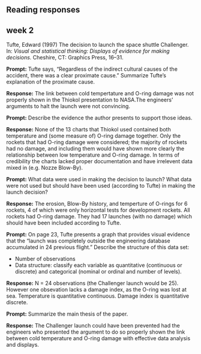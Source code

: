 
## Reading responses

## week 2

Tufte, Edward (1997) The decision to launch the space shuttle
Challenger. In: *Visual and statistical thinking: Displays of evidence
for making decisions.* Cheshire, CT: Graphics Press, 16–31.

**Prompt:** Tufte says, “Regardless of the indirect cultural causes of
the accident, there was a clear proximate cause.” Summarize Tufte’s
explanation of the proximate cause.

**Response:** The link between cold tempertature and O-ring damage was
not properly shown in the Thiokol presentation to NASA.The engineers’
arguments to halt the launch were not convincing.

**Prompt:** Describe the evidence the author presents to support those
ideas.

**Response:** None of the 13 charts that Thiokol used contained both
temperature and (some measure of) O-ring damage together. Only the
rockets that had O-ring damage were considered; the majority of rockets
had no damage, and including them would have shown more clearly the
relationship between low temperature and O-ring damage. In terms of
credibility the charts lacked proper documentation and have irrelevent
data mixed in (e.g. Nozze Blow-By).

**Prompt:** What data were used in making the decision to launch? What
data were not used but should have been used (according to Tufte) in
making the launch decision?

**Response:** The erosion, Blow-By history, and temperture of O-rings
for 6 rockets, 4 of which were only horizontal tests for development
rockets. All rockets had O-ring damage. They had 17 launches (with no
damage) which should have been included according to Tufte.

**Prompt:** On page 23, Tufte presents a graph that provides visual
evidence that the “launch was completely outside the engineering
database accumulated in 24 previous flight.” Describe the structure of
this data set:

  - Number of observations
  - Data structure: classify each variable as quantitative (continuous
    or discrete) and categorical (nominal or ordinal and number of
    levels).

**Response:** N = 24 observations (the Challenger launch would be 25).
However one obsevation lacks a damage index, as the O-ring was lost at
sea. Temperature is quantitative continuous. Damage index is
quantitative discrete.

**Prompt:** Summarize the main thesis of the paper.

**Response:** The Challenger launch could have been prevented had the
engineers who presented the argument to do so properly shown the link
between cold temperature and O-ring damage with effective data analysis
and displays.
